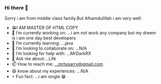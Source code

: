 ### Hi there 👋



Sorry i am from middle class family.But Alhamdulillah i am very well:

- 😁I AM MASTER OF HTML COPY
- 🔭 I’m currently working on: ...i am not work any company but my dreem is i am one day best developers
- 🌱 I’m currently learning: ...java
- 👯 I’m looking to collaborate on: ...N/A
- 🤔 I’m looking for help with: ...MrDarkRX
- 💬 Ask me about:...Life
- 📫 How to reach me: ...mrtusarrx@gmail.com
- 😄 know about my  experiences: ...N/A
- ⚡ Fun fact: ...i am single 😁
